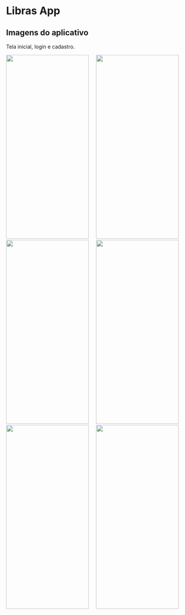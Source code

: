 # Libras App

## Imagens do aplicativo

Tela inicial, login e cadastro.

<p>
  <img src="https://i.imgur.com/uWUq2eI.png" width="225" height="500">
  &nbsp&nbsp&nbsp
  <img src="https://i.imgur.com/Uc735xa.png" width="225" height="500">
  &nbsp&nbsp&nbsp
  <img src="https://i.imgur.com/e10VEam.png" width="225" height="500">
  &nbsp&nbsp&nbsp
  <img src="https://i.imgur.com/0OvtZE0.png" width="225" height="500">
  &nbsp&nbsp&nbsp
  <img src="https://i.imgur.com/sQpquWI.png" width="225" height="500">
  &nbsp&nbsp&nbsp
  <img src="https://i.imgur.com/cJiOtmC.png" width="225" height="500">
</p>
